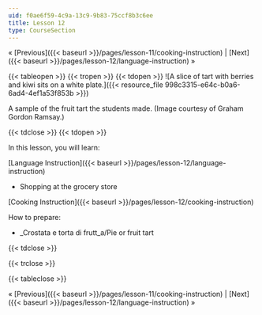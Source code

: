 ```yaml
---
uid: f0ae6f59-4c9a-13c9-9b83-75ccf8b3c6ee
title: Lesson 12
type: CourseSection
---
```


« [Previous]({{< baseurl >}}/pages/lesson-11/cooking-instruction) | [Next]({{< baseurl >}}/pages/lesson-12/language-instruction) »

{{< tableopen >}}
{{< tropen >}}
{{< tdopen >}}
![A slice of tart with berries and kiwi sits on a white plate.]({{< resource_file 998c3315-e64c-b0a6-6ad4-4ef1a53f853b >}})

A sample of the fruit tart the students made. (Image courtesy of Graham Gordon Ramsay.)


{{< tdclose >}}
{{< tdopen >}}


In this lesson, you will learn:

[Language Instruction]({{< baseurl >}}/pages/lesson-12/language-instruction)

*   Shopping at the grocery store

[Cooking Instruction]({{< baseurl >}}/pages/lesson-12/cooking-instruction)

How to prepare:

*   _Crostata e torta di frutt_a/Pie or fruit tart


{{< tdclose >}}

{{< trclose >}}

{{< tableclose >}}

« [Previous]({{< baseurl >}}/pages/lesson-11/cooking-instruction) | [Next]({{< baseurl >}}/pages/lesson-12/language-instruction) »